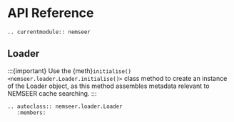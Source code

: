 # API Reference

```{eval-rst}
.. currentmodule:: nemseer
```

## Loader

:::{important}
Use the {meth}`initialise() <nemseer.loader.Loader.initialise()>` class method to create an instance of the Loader object, as this method assembles metadata relevant to NEMSEER cache searching.
:::

```{eval-rst}
.. autoclass:: nemseer.loader.Loader
   :members:
```